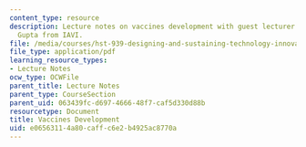 ```yaml
---
content_type: resource
description: Lecture notes on vaccines development with guest lecturer Dr. Kalpana
  Gupta from IAVI.
file: /media/courses/hst-939-designing-and-sustaining-technology-innovation-for-global-health-practice-spring-2008/e06563114a80caffc6e2b4925ac8770a_lecture11.pdf
file_type: application/pdf
learning_resource_types:
- Lecture Notes
ocw_type: OCWFile
parent_title: Lecture Notes
parent_type: CourseSection
parent_uid: 063439fc-d697-4666-48f7-caf5d330d88b
resourcetype: Document
title: Vaccines Development
uid: e0656311-4a80-caff-c6e2-b4925ac8770a
---
```

